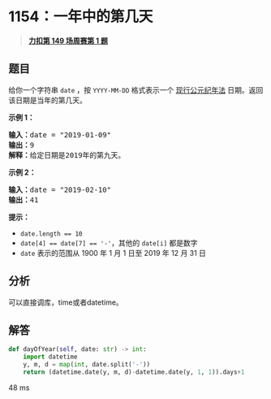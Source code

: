 # 1154：一年中的第几天


> <u>**[力扣第 149 场周赛第 1 题](https://leetcode.cn/problems/day-of-the-year/)**</u>

## 题目

<p>给你一个字符串 <code>date</code> ，按 <code>YYYY-MM-DD</code> 格式表示一个 <a href="https://baike.baidu.com/item/公元/17855" target="_blank">现行公元纪年法</a> 日期。返回该日期是当年的第几天。</p>



<p><strong>示例 1：</strong></p>

<pre>
<strong>输入：</strong>date = "2019-01-09"
<strong>输出：</strong>9
<strong>解释：</strong>给定日期是2019年的第九天。</pre>

<p><strong>示例 2：</strong></p>

<pre>
<strong>输入：</strong>date = "2019-02-10"
<strong>输出：</strong>41
</pre>



<p><strong>提示：</strong></p>

<ul>
<li><code>date.length == 10</code></li>
<li><code>date[4] == date[7] == '-'</code>，其他的 <code>date[i]</code> 都是数字</li>
<li><code>date</code> 表示的范围从 1900 年 1 月 1 日至 2019 年 12 月 31 日</li>
</ul>


## 分析

可以直接调库，time或者datetime。

## 解答


```python
def dayOfYear(self, date: str) -> int:
	import datetime
	y, m, d = map(int, date.split('-'))
	return (datetime.date(y, m, d)-datetime.date(y, 1, 1)).days+1
```

48 ms
